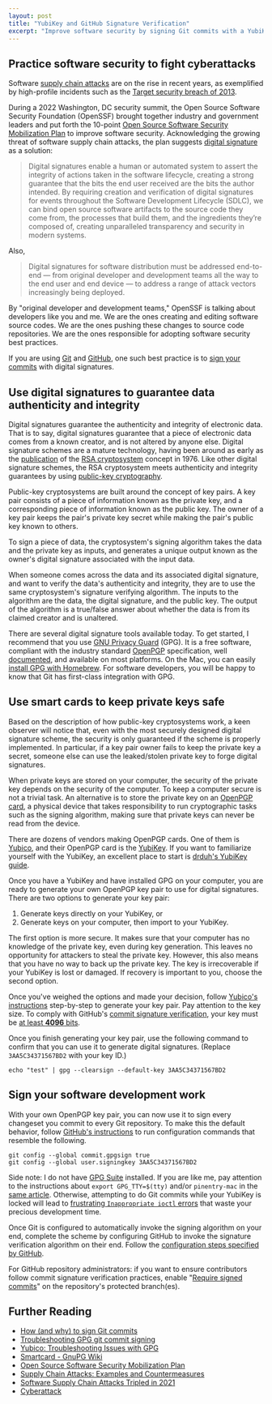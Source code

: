 ```yaml
---
layout: post
title: "YubiKey and GitHub Signature Verification"
excerpt: "Improve software security by signing Git commits with a YubiKey-generated GPG key and configuring GitHub to verify commit signatures."
---
```


## Practice software security to fight cyberattacks

Software [supply chain attacks](https://en.wikipedia.org/wiki/Supply_chain_attack) are on the rise in recent years, as exemplified by high-profile incidents such as the [Target security breach of 2013](https://www.zdnet.com/article/the-target-breach-two-years-later/).

During a 2022 Washington, DC security summit, the Open Source Software Security Foundation (OpenSSF) brought together industry and government leaders and put forth the 10-point [Open Source Software Security Mobilization Plan](https://openssf.org/oss-security-mobilization-plan/) to improve software security. Acknowledging the growing threat of software supply chain attacks, the plan suggests [digital signature](https://en.wikipedia.org/wiki/Digital_signature) as a solution:

> Digital signatures enable a human or automated system to assert the integrity of actions taken in the software lifecycle, creating a strong guarantee that the bits the end user received are the bits the author intended. By requiring creation and verification of digital signatures for events throughout the Software Development Lifecycle (SDLC), we can bind open source software artifacts to the source code they come from, the processes that build them, and the ingredients they’re composed of, creating unparalleled transparency and security in modern systems.

Also,

> Digital signatures for software distribution must be addressed end-to-end — from original developer and development teams all the way to the end user and end device — to address a range of attack vectors increasingly being deployed.

By "original developer and development teams," OpenSSF is talking about developers like you and me. We are the ones creating and editing software source codes. We are the ones pushing these changes to source code repositories. We are the ones responsible for adopting software security best practices.

If you are using [Git](https://en.wikipedia.org/wiki/Git) and [GitHub](https://en.wikipedia.org/wiki/GitHub), one such best practice is to [sign your commits](https://git-scm.com/book/en/v2/Git-Tools-Signing-Your-Work) with digital signatures.

## Use digital signatures to guarantee data authenticity and integrity

Digital signatures guarantee the authenticity and integrity of electronic data. That is to say, digital signatures guarantee that a piece of electronic data comes from a known creator, and is not altered by anyone else. Digital signature schemes are a mature technology, having been around as early as the [publication](https://ocw.bib.upct.es/pluginfile.php/5337/mod_resource/content/1/rsa_base.pdf) of the [RSA cryptosystem](<https://en.wikipedia.org/wiki/RSA_(cryptosystem)>) concept in 1976. Like other digital signature schemes, the RSA cryptosystem meets authenticity and integrity guarantees by using [public-key cryptography](https://en.wikipedia.org/wiki/Public-key_cryptography).

Public-key cryptosystems are built around the concept of key pairs. A key pair consists of a piece of information known as the private key, and a corresponding piece of information known as the public key. The owner of a key pair keeps the pair's private key secret while making the pair's public key known to others.

To sign a piece of data, the cryptosystem's signing algorithm takes the data and the private key as inputs, and generates a unique output known as the owner's digital signature associated with the input data.

When someone comes across the data and its associated digital signature, and want to verify the data's authenticity and integrity, they are to use the same cryptosystem's signature verifying algorithm. The inputs to the algorithm are the data, the digital signature, and the public key. The output of the algorithm is a true/false answer about whether the data is from its claimed creator and is unaltered.

There are several digital signature tools available today. To get started, I recommend that you use [GNU Privacy Guard](https://en.wikipedia.org/wiki/GNU_Privacy_Guard) (GPG). It is a free software, compliant with the industry standard [OpenPGP](https://www.openpgp.org/about/) specification, well [documented](https://gnupg.org/documentation/index.html), and available on most platforms. On the Mac, you can easily [install GPG with Homebrew](https://formulae.brew.sh/formula/gnupg). For software developers, you will be happy to know that Git has first-class integration with GPG.

## Use smart cards to keep private keys safe

Based on the description of how public-key cryptosystems work, a keen observer will notice that, even with the most securely designed digital signature scheme, the security is only guaranteed if the scheme is properly implemented. In particular, if a key pair owner fails to keep the private key a secret, someone else can use the leaked/stolen private key to forge digital signatures.

When private keys are stored on your computer, the security of the private key depends on the security of the computer. To keep a computer secure is not a trivial task. An alternative is to store the private key on an [OpenPGP card](https://en.wikipedia.org/wiki/OpenPGP_card), a physical device that takes responsibility to run cryptographic tasks such as the signing algorithm, making sure that private keys can never be read from the device.

There are dozens of vendors making OpenPGP cards. One of them is [Yubico](https://www.yubico.com/), and their OpenPGP card is the [YubiKey](https://en.wikipedia.org/wiki/YubiKey). If you want to familiarize yourself with the YubiKey, an excellent place to start is [drduh's YubiKey guide](https://github.com/drduh/YubiKey-Guide).

Once you have a YubiKey and have installed GPG on your computer, you are ready to generate your own OpenPGP key pair to use for digital signatures. There are two options to generate your key pair:

1. Generate keys directly on your YubiKey, or
1. Generate keys on your computer, then import to your YubiKey.

The first option is more secure. It makes sure that your computer has no knowledge of the private key, even during key generation. This leaves no opportunity for attackers to steal the private key. However, this also means that you have no way to back up the private key. The key is irrecoverable if your YubiKey is lost or damaged. If recovery is important to you, choose the second option.

Once you've weighed the options and made your decision, follow [Yubico's instructions](https://support.yubico.com/hc/en-us/articles/360013790259-Using-Your-YubiKey-with-OpenPGP) step-by-step to generate your key pair. Pay attention to the key size. To comply with GitHub's [commit signature verification](https://docs.github.com/en/authentication/managing-commit-signature-verification/about-commit-signature-verification), your key must be [at least **4096** bits](https://docs.github.com/en/authentication/managing-commit-signature-verification/generating-a-new-gpg-key).

Once you finish generating your key pair, use the following command to confirm that you can use it to generate digital signatures. (Replace `3AA5C34371567BD2` with your key ID.)

```
echo "test" | gpg --clearsign --default-key 3AA5C34371567BD2
```

## Sign your software development work

With your own OpenPGP key pair, you can now use it to sign every changeset you commit to every Git repository. To make this the default behavior, follow [GitHub's instructions](https://docs.github.com/en/authentication/managing-commit-signature-verification/telling-git-about-your-signing-key) to run configuration commands that resemble the following.

```
git config --global commit.gpgsign true
git config --global user.signingkey 3AA5C34371567BD2
```

Side note: I do not have [GPG Suite](https://gpgtools.org/) installed. If you are like me, pay attention to the instructions about `export GPG_TTY=$(tty)` and/or `pinentry-mac` in the [same article](https://docs.github.com/en/authentication/managing-commit-signature-verification/telling-git-about-your-signing-key). Otherwise, attempting to do Git commits while your YubiKey is locked will lead to [frustrating `Inappropriate ioctl` errors](https://stackoverflow.com/questions/57591432/gpg-signing-failed-inappropriate-ioctl-for-device-on-macos-with-maven) that waste your precious development time.

Once Git is configured to automatically invoke the signing algorithm on your end, complete the scheme by configuring GitHub to invoke the signature verification algorithm on their end. Follow the [configuration steps specified by GitHub](https://docs.github.com/en/authentication/managing-commit-signature-verification/adding-a-gpg-key-to-your-github-account).

For GitHub repository administrators: if you want to ensure contributors follow commit signature verification practices, enable "[Require signed commits](https://docs.github.com/en/repositories/configuring-branches-and-merges-in-your-repository/managing-protected-branches/about-protected-branches#require-signed-commits)" on the repository's protected branch(es).

## Further Reading

- [How (and why) to sign Git commits](https://withblue.ink/2020/05/17/how-and-why-to-sign-git-commits.html)
- [Troubleshooting GPG git commit signing](https://juliansimioni.com/blog/troubleshooting-gpg-git-commit-signing/)
- [Yubico: Troubleshooting Issues with GPG](https://support.yubico.com/hc/en-us/articles/360013714479-Troubleshooting-Issues-with-GPG)
- [Smartcard - GnuPG Wiki](https://wiki.gnupg.org/SmartCard)
- [Open Source Software Security Mobilization Plan](https://8112310.fs1.hubspotusercontent-na1.net/hubfs/8112310/OpenSSF/OSS%20Mobilization%20Plan.pdf)
- [Supply Chain Attacks: Examples and Countermeasures](https://www.fortinet.com/resources/cyberglossary/supply-chain-attacks)
- [Software Supply Chain Attacks Tripled in 2021](https://www.securityweek.com/software-supply-chain-attacks-tripled-2021-study/)
- [Cyberattack](https://en.wikipedia.org/wiki/Cyberattack)
